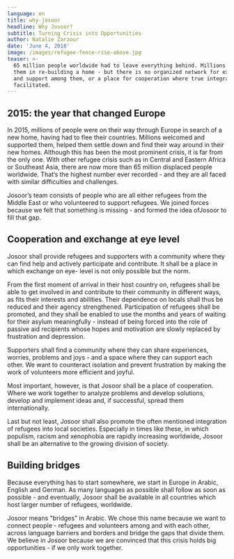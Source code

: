 ```yaml
---
language: en
title: why-josoor
headline: Why Josoor?
subtitle: Turning Crisis into Opportunities
author: Natalie Zarzour
date: 'June 4, 2018'
image: /images/refugee-fence-rise-above.jpg
teaser: >-
  65 million people worldwide had to leave everything behind. Millions support
  them in re-building a home - but there is no organized network for exchange
  and support among them, or a place for cooperation where true integration is
  facilitated.
---
```


## 2015: the year that changed Europe

In 2015, millions of people were on their way through Europe in search of a new home, having had to flee their countries. Millions welcomed and supported them, helped them settle down and find their way around in their new homes. Although this has been the most prominent crisis, it is far from the only one. With other refugee crisis such as in Central and Eastern Africa or Southeast Asia, there are now more than 65 million displaced people worldwide. That’s the highest number ever recorded - and they are all faced with similar difficulties and challenges.

Josoor’s team consists of people who are all either refugees from the Middle East or who volunteered to support refugees. We joined forces because we felt that something is missing - and formed the idea of ​​Josoor to fill that gap.

## Cooperation and exchange at eye level
 
Josoor shall provide refugees and supporters with a community where they can find help and actively participate and contribute. It shall be a place in which exchange on eye- level is not only possible but the norm.

From the first moment of arrival in their host country on, refugees shall be able to get involved in and contribute to their community in different ways, as fits their interests and abilities. Their dependence on locals shall thus be reduced and their agency strengthened. Participation of refugees shall be promoted, and they shall be enabled to use the months and years of waiting for their asylum meaningfully - instead of being forced into the role of passive aid recipients whose hopes and motivation are slowly replaced by frustration and depression.
 
Supporters shall find a community where they can share experiences, worries, problems and joys - and a space where they can support each other. We want to counteract isolation and prevent frustration by making the work of volunteers more efficient and joyful.
 
Most important, however, is that Josoor shall be a place of cooperation. Where we work together to analyze problems and develop solutions, develop and implement ideas and, if successful, spread them internationally.
 
Last but not least, Josoor shall also promote the often mentioned integration of refugees into local societies. Especially in times like these, in which populism, racism and xenophobia are rapidly increasing worldwide, Josoor shall be an alternative to the growing division of society.

## Building bridges

Because everything has to start somewhere, we start in Europe in Arabic, English and German. As many languages ​​as possible shall follow as soon as possible - and eventually, Josoor shall be available in all countries which host larger number of refugees, worldwide.

Josoor means "bridges" in Arabic. We chose this name because we want to connect people - refugees and volunteers among and with each other, across language barriers and borders and bridge the gaps that divide them. We believe in Josoor because we are convinced that this crisis holds big opportunities - if we only work together.
